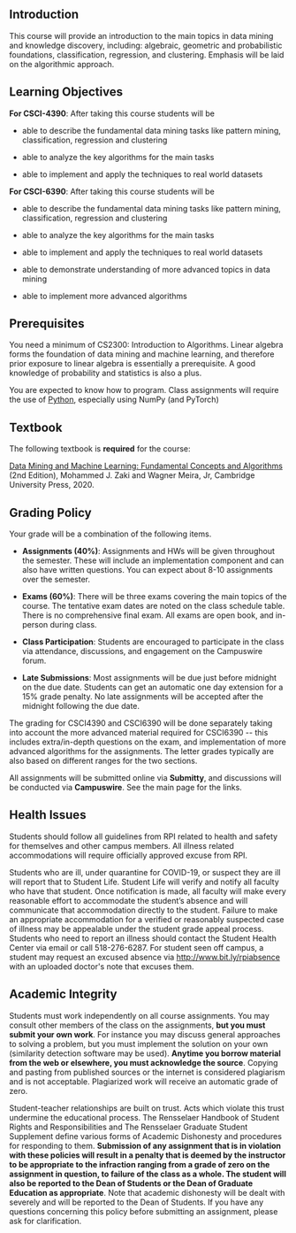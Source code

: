 <!--
.. title: CSCI4390-6390 Syllabus 
.. slug: dm_syllabus
.. date: 2022-08-15 09:00:31 UTC-04:00
.. tags: 
.. category: 
.. link: 
.. description:
.. has_math: True
.. type: text
-->

## Introduction

This course will provide an introduction to the main topics in data
mining and knowledge discovery, including: algebraic, geometric and probabilistic
foundations, classification, regression, and clustering.
Emphasis will be laid on the algorithmic approach.


## Learning Objectives

**For CSCI-4390**: After taking this course students will be

* able to describe the fundamental data mining tasks like pattern
  mining, classification, regression and clustering

* able to analyze the key algorithms for the main tasks

* able to implement and apply the techniques to real world datasets

**For CSCI-6390**: After taking this course students will be

* able to describe the fundamental data mining tasks like pattern
  mining, classification, regression and clustering

* able to analyze the key algorithms for the main tasks

* able to implement and apply the techniques to real world datasets

* able to demonstrate understanding of more advanced topics in data
  mining

* able to implement more advanced algorithms


## Prerequisites

You need a minimum of CS2300: Introduction to Algorithms. Linear algebra
forms the foundation of data mining and machine learning, and therefore
prior exposure to linear algebra is essentially a prerequisite. A good
knowledge of probability and statistics is also a plus. 

You are expected to know how to program. Class assignments will require
the use of [Python](https://www.python.org/), especially using NumPy (and
PyTorch)

## Textbook

The following textbook is **required** for the course:

[Data Mining and Machine Learning: Fundamental Concepts and Algorithms](https://dataminingbook.info/) 
(2nd Edition), Mohammed J. Zaki and
Wagner Meira, Jr, Cambridge University Press, 2020.


## Grading Policy

Your grade will be a combination of the following items. 

* **Assignments (40%)**: Assignments and HWs will be given throughout
  the semester. These will include an implementation component and can
  also have written questions. You can expect about 8-10 assignments
  over the semester. 

* **Exams (60%)**: There will be three exams covering the main topics of
  the course. The tentative exam dates are noted on the class schedule
  table. There is no comprehensive final exam. All exams are open book, and
  in-person during class.

* **Class Participation**: Students are encouraged to participate in the
  class via attendance, discussions, and engagement on the Campuswire
  forum.
    
* **Late Submissions**: Most assignments will be due just before
  midnight on the due date. Students can get an automatic one day
  extension for a 15% grade penalty. No late assignments will be
  accepted after the midnight following the due date.

The grading for CSCI4390 and CSCI6390 will be done separately taking
into account the more advanced material required for CSCI6390 -- this
includes extra/in-depth questions on the exam, and implementation of
more advanced algorithms for the assignments. The letter grades
typically are also based on different ranges for the two sections.

All assignments will be submitted online via **Submitty**, and 
discussions will be conducted via **Campuswire**. See the main page  for the
links.


## Health Issues

Students should follow all
guidelines from RPI related to health and safety for themselves and
other campus members. All illness related accommodations will require
officially approved excuse from RPI.

Students who are ill, under quarantine for COVID-19, or suspect they are
ill will report that to Student Life. Student Life will verify and
notify all faculty who have that student. Once notification is made, all
faculty will make every reasonable effort to accommodate the student’s
absence and will communicate that accommodation directly to the student.
Failure to make an appropriate accommodation for a verified or
reasonably suspected case of illness may be appealable under the student
grade appeal process. Students who need to report an illness should
contact the Student Health Center via email or call 518-276-6287. For
student seen off campus, a student may request an excused absence via
<http://www.bit.ly/rpiabsence> with an uploaded doctor's note that excuses
them.


## Academic Integrity

Students must work independently on all course assignments. You may
consult other members of the class on the assignments, **but you must
submit your own work**. For instance you may discuss general approaches to
solving a problem, but you must implement the solution on your own
(similarity detection software may be used). **Anytime you borrow
material from the web or elsewhere, you must acknowledge the source**.
Copying and pasting from published sources or the internet is considered
plagiarism and is not acceptable. Plagiarized work will receive an
automatic grade of zero.

Student-teacher relationships are built on trust. Acts which violate
this trust undermine the educational process. The Rensselaer Handbook of
Student Rights and Responsibilities and The Rensselaer Graduate Student
Supplement define various forms of Academic Dishonesty and procedures
for responding to them. **Submission of any assignment that is in
violation with these policies will result in a penalty that is deemed by
the instructor to be appropriate to the infraction ranging from a grade
of zero on the assignment in question, to failure of the class as a
whole. The student will also be reported to the Dean of Students or the
Dean of Graduate Education as appropriate**. Note that academic
dishonesty will be dealt with severely and will be reported to the Dean
of Students. If you have any questions concerning this policy before
submitting an assignment, please ask for clarification.
